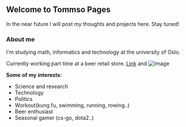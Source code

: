## Welcome to Tommso Pages

In the near future I will post my thoughts and projects here. Stay tuned!
### About me
I'm studying math, informatics and technology at the university of Oslo.

Currently working part time at a beer retail store.
[Link](url) and ![Image](src)


**Some** **of** **my** **interests:**
- Science and research
- Technology
- Politics 
- Workout(kung fu, swimming, running, rowing..)
- Beer enthusiast
- Seasonal gamer (cs-go, dota2..)





